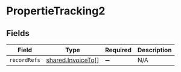 # PropertieTracking2


## Fields

| Field                                                         | Type                                                          | Required                                                      | Description                                                   |
| ------------------------------------------------------------- | ------------------------------------------------------------- | ------------------------------------------------------------- | ------------------------------------------------------------- |
| `recordRefs`                                                  | [shared.InvoiceTo](../../../sdk/models/shared/invoiceto.md)[] | :heavy_minus_sign:                                            | N/A                                                           |